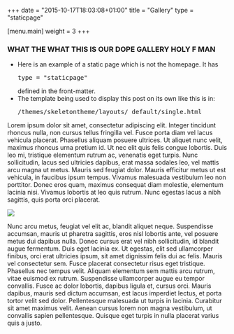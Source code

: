 +++
date = "2015-10-17T18:03:08+01:00"
title = "Gallery"
type = "staticpage"

[menu.main]
weight = 3
+++

### WHAT THE WHAT THIS IS OUR DOPE GALLERY HOLY F MAN ###

<!-- I've written these in raw HTML rather than markdown, so I can style them differently to the rest of the copy -->
<div class="infobox">
<ul>
<li>Here is an example of a static page which is not the homepage. It has <pre>type = "staticpage"</pre> defined in the front-matter.</li>
<li>The template being used to display this post on its own like this is in: <pre>/themes/skeletontheme/layouts/_default/single.html</pre></li>
</ul>
</div>

<!-- normal service is resumed! -->


Lorem ipsum dolor sit amet, consectetur adipiscing elit. Integer tincidunt rhoncus nulla, non cursus tellus fringilla vel. Fusce porta diam vel lacus vehicula placerat. Phasellus aliquam posuere ultrices. Ut aliquet nunc velit, maximus rhoncus urna pretium id. Ut nec elit quis felis congue lobortis. Duis leo mi, tristique elementum rutrum ac, venenatis eget turpis. Nunc sollicitudin, lacus sed ultricies dapibus, erat massa sodales leo, vel mattis arcu magna ut metus. Mauris sed feugiat dolor. Mauris efficitur metus ut est vehicula, in faucibus ipsum tempus. Vivamus malesuada vestibulum leo non porttitor. Donec eros quam, maximus consequat diam molestie, elementum lacinia nisi. Vivamus lobortis at leo quis rutrum. Nunc egestas lacus a nibh sagittis, quis porta orci placerat.

<!-- The path to the image here is where it will be located after the site is generated [ie. in /images/] -->
![](/images/superimage02.png)

Nunc arcu metus, feugiat vel elit ac, blandit aliquet neque. Suspendisse accumsan, mauris ut pharetra sagittis, eros nisl lobortis ante, vel posuere metus dui dapibus nulla. Donec cursus erat vel nibh sollicitudin, id blandit augue fermentum. Duis eget lacinia ex. Ut egestas, elit sed ullamcorper finibus, orci erat ultricies ipsum, sit amet dignissim felis dui ac felis. Mauris vel consectetur sem. Fusce placerat consectetur risus eget tristique. Phasellus nec tempus velit. Aliquam elementum sem mattis arcu rutrum, vitae euismod ex rutrum. Suspendisse ullamcorper augue eu tempor convallis. Fusce ac dolor lobortis, dapibus ligula et, cursus orci. Mauris dapibus, mauris sed dictum accumsan, est lacus imperdiet lectus, et porta tortor velit sed dolor. Pellentesque malesuada ut turpis in lacinia. Curabitur sit amet maximus velit. Aenean cursus lorem non magna vestibulum, ut convallis sapien pellentesque. Quisque eget turpis in nulla placerat varius quis a justo.
